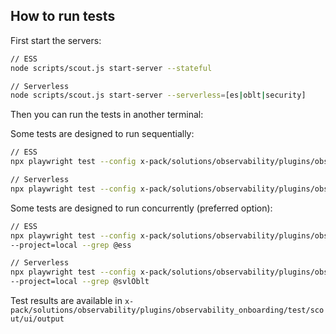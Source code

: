 ## How to run tests

First start the servers:

```bash
// ESS
node scripts/scout.js start-server --stateful

// Serverless
node scripts/scout.js start-server --serverless=[es|oblt|security]
```

Then you can run the tests in another terminal:

Some tests are designed to run sequentially:

```bash
// ESS
npx playwright test --config x-pack/solutions/observability/plugins/observability_onboarding/test/scout/ui/playwright.config.ts --project=local --grep @ess

// Serverless
npx playwright test --config x-pack/solutions/observability/plugins/observability_onboarding/test/scout/ui/playwright.config.ts --project=local --grep @svlOblt
```

Some tests are designed to run concurrently (preferred option):

```bash
// ESS
npx playwright test --config x-pack/solutions/observability/plugins/observability_onboarding/test/scout/ui/parallel_playwright.config.ts
--project=local --grep @ess

// Serverless
npx playwright test --config x-pack/solutions/observability/plugins/observability_onboarding/test/scout/ui/parallel_playwright.config.ts
--project=local --grep @svlOblt
```

Test results are available in `x-pack/solutions/observability/plugins/observability_onboarding/test/scout/ui/output`
